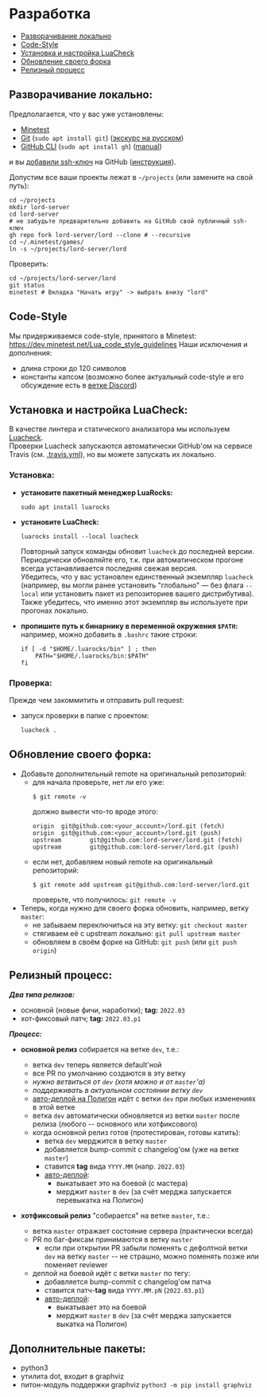 Разработка
==========

 - [Разворачивание локально](#Разворачивание-локально)
 - [Code-Style](#Code-Style)
 - [Установка и настройка LuaCheck](#Установка-и-настройка-LuaCheck)
 - [Обновление своего форка](#Обновление-своего-форка)
 - [Релизный процесс](#Релизный-процесс)

Разворачивание локально:
------------------------
Предполагается, что у вас уже установлены:
 - [Minetest](https://www.minetest.net/)
 - [Git](https://git-scm.com/) (`sudo apt install git`) ([экскурс на русском](https://githowto.com/ru))
 - [GitHub CLI](https://cli.github.com/) (`sudo apt install gh`) ([manual](https://cli.github.com/manual/))

и вы [добавили ssh-ключ](https://github.com/settings/ssh/new) на GitHub ([инструкция](https://docs.github.com/en/github/authenticating-to-github/adding-a-new-ssh-key-to-your-github-account)).

Допустим все ваши проекты лежат в `~/projects` (или замените на свой путь):
```shell
cd ~/projects
mkdir lord-server
cd lord-server
# не забудьте предварительно добавить на GitHub свой публичный ssh-ключ
gh repo fork lord-server/lord --clone # --recursive
cd ~/.minetest/games/
ln -s ~/projects/lord-server/lord
```
Проверить:
```shell
cd ~/projects/lord-server/lord
git status
minetest # Вкладка "Начать игру" -> выбрать внизу "lord" 
```

Code-Style
----------
Мы придерживаемся code-style, принятого в Minetest:
https://dev.minetest.net/Lua_code_style_guidelines
Наши исключения и дополнения:
- длина строки до 120 символов
- константы капсом
(возможно более актуальный code-style и его обсуждение есть в [ветке Discord](https://discord.com/channels/268093825975713793/842734469336793108/905237586610647151))

Установка и настройка LuaCheck:
-------------------------------
В качестве линтера и статического анализатора мы используем [Luacheck](https://github.com/mpeterv/luacheck).  
Проверки Luacheck запускаются автоматически GitHub'ом на сервисе Travis (см. [.travis.yml](.travis.yml)), но вы можете запускать их локально.  

### Установка:
 - **установите пакетный менеджер LuaRocks:**
   ```shell
   sudo apt install luarocks
   ```
   
 - **установите LuaCheck:**
   ```shell
   luarocks install --local luacheck
   ```
   Повторный запуск команды обновит `luacheck` до последней версии.  
   Периодически обновляйте его, т.к. при автоматическом прогоне всегда устанавливается последняя свежая версия.  
   Убедитесь, что у вас установлен единственный экземпляр `luacheck`
   (например, вы могли ранее установить "глобально" — без флага `--local` или
   установить пакет из репозиториев вашего дистрибутива).  
   Также убедитесь, что именно этот экземпляр вы используете при прогонах локально.
   

 - **пропишите путь к бинарнику в переменной окружения `$PATH`:**  
   например, можно добавить в `.bashrc` такие строки:
   ```shell
   if [ -d "$HOME/.luarocks/bin" ] ; then
       PATH="$HOME/.luarocks/bin:$PATH"
   fi
   ```

### Проверка:
Прежде чем закоммитить и отправить pull request:
 - запуск проверки в папке с проектом:
   ```shell
   luacheck .
   ```

Обновление своего форка:
------------------------
 - Добавьте дополнительный remote на оригинальный репозиторий:
   - для начала проверьте, нет ли его уже:
     ```shell
     $ git remote -v
     ```
     должно вывести что-то вроде этого:
     ```shell
     origin  git@github.com:<your_account>/lord.git (fetch)
     origin  git@github.com:<your_account>/lord.git (push)
     upstream        git@github.com:lord-server/lord.git (fetch)
     upstream        git@github.com:lord-server/lord.git (push)
     ```
   - если нет, добавляем новый remote на оригинальный репозиторий:
     ```shell
     $ git remote add upstream git@github.com:lord-server/lord.git
     ```
     проверьте, что получилось: `git remote -v`
 - Теперь, когда нужно для своего форка обновить, например, ветку `master`:
   - не забываем переключиться на эту ветку: `git checkout master`
   - стягиваем её с upstream локально: `git pull upstream master`
   - обновляем в своём форке на GitHub: `git push` (или `git push origin`)

Релизный процесс:
-----------------

**_Два типа релизов:_**

 - основной (новые фичи, наработки); **tag:** `2022.03`
 - хот-фиксовый патч;                **tag:** `2022.03.p1`

**_Процесс:_**

 - **основной релиз** собирается на ветке `dev`, т.е.:
    - ветка `dev` теперь является default'ной
    - все PR по умолчанию создаются в эту ветку
    - *нужно ветвиться от `dev` (хотя можно и от `master`'а)*
    - *поддерживать в актуальном состоянии ветку `dev`*
    - [авто-деплой на Полигон](.github/workflows/deploy-poligon.yml) идёт с ветки `dev` при любых изменениях в этой ветке
    - ветка `dev` автоматически обновляется из ветки `master` после релиза (любого -- основного или хотфиксового)
    - когда основной релиз готов (протестирован, готовы катить):
        - ветка `dev` мерджится в ветку `master`
        - добавляется bump-commit с changelog'ом (уже на ветке `master`)
        - ставится **tag** вида `YYYY.MM` (напр. `2022.03`)
        - [авто-деплой](.github/workflows/deploy-production.yml):
            - выкатывает это на боевой (с мастера)
            - мерджит `master` в `dev` (за счёт мерджа запускается перевыкатка на Полигон)


 - **хотфиксовый релиз** "собирается" на ветке `master`, т.е.:
    - ветка `master` отражает состояние сервера (практически всегда)
    - PR по баг-фиксам принимаются в ветку `master`
        - если при открытии PR забыли поменять с дефолтной ветки `dev` на ветку `master` -- не страшно, можно поменять позже или поменяет reviewer
    - деплой на боевой идёт с ветки `master` по тегу:
        - добавляется bump-commit с changelog'ом патча
        - ставится патч-**tag** вида `YYYY.MM.pN` (`2022.03.p1`)
        - [авто-деплой]((.github/workflows/deploy-production.yml)):
            - выкатывает это на боевой
            - мерджит `master` в `dev` (за счёт мерджа запускается выкатка на Полигон)


Дополнительные пакеты:
----------------------
 - python3
 - утилита dot, входит в graphviz
 - питон-модуль поддержки graphviz
   `python3 -m pip install graphviz`
